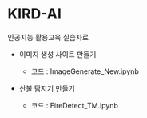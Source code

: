# KIRD-AI

인공지능 활용교육 실습자료

* 이미지 생성 사이트 만들기
    * 코드 : ImageGenerate_New.ipynb

* 산불 탐지기 만들기
    * 코드 : FireDetect_TM.ipynb
   
